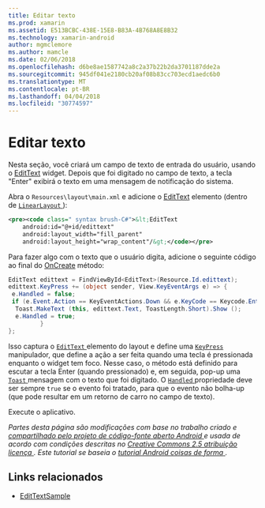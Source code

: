 ```yaml
---
title: Editar texto
ms.prod: xamarin
ms.assetid: E513BCBC-438E-15E8-B83A-4B768A8E8B32
ms.technology: xamarin-android
author: mgmclemore
ms.author: mamcle
ms.date: 02/06/2018
ms.openlocfilehash: d6be8ae1587742a8c2a37b22b2da3701187dde2a
ms.sourcegitcommit: 945df041e2180cb20af08b83cc703ecd1aedc6b0
ms.translationtype: MT
ms.contentlocale: pt-BR
ms.lasthandoff: 04/04/2018
ms.locfileid: "30774597"
---
```

# <a name="edit-text"></a>Editar texto

Nesta seção, você criará um campo de texto de entrada do usuário, usando o [EditText](https://developer.xamarin.com/api/type/Android.Widget.EditText/) widget. Depois que foi digitado no campo de texto, a tecla "Enter" exibirá o texto em uma mensagem de notificação do sistema.

Abra o <code>Resources\layout\main.xml</code> e adicione o [EditText](https://developer.xamarin.com/api/type/Android.Widget.EditText/) elemento (dentro de [ `LinearLayout` ](https://developer.xamarin.com/api/type/Android.Widget.LinearLayout/)):

```xml
<pre><code class=" syntax brush-C#">&lt;EditText
    android:id="@+id/edittext"
    android:layout_width="fill_parent"
    android:layout_height="wrap_content"/&gt;</code></pre>
```

Para fazer algo com o texto que o usuário digita, adicione o seguinte código ao final do [OnCreate](https://developer.xamarin.com/api/member/Android.App.Activity.OnCreate/) método:

```csharp
EditText edittext = FindViewById<EditText>(Resource.Id.edittext);
edittext.KeyPress += (object sender, View.KeyEventArgs e) => {
 e.Handled = false;
 if (e.Event.Action == KeyEventActions.Down && e.KeyCode == Keycode.Enter) {
  Toast.MakeText (this, edittext.Text, ToastLength.Short).Show ();
  e.Handled = true;
         }
};
```

Isso captura o [ `EditText` ](https://developer.xamarin.com/api/type/Android.Widget.EditText/) elemento do layout e define uma [ `KeyPress` ](https://developer.xamarin.com/api/event/Android.Views.View.KeyPress/) manipulador, que define a ação a ser feita quando uma tecla é pressionada enquanto o widget tem foco. Nesse caso, o método está definido para escutar a tecla Enter (quando pressionado) e, em seguida, pop-up uma [ `Toast` ](https://developer.xamarin.com/api/type/Android.Widget.Toast/) mensagem com o texto que foi digitado. O [ `Handled` ](https://developer.xamarin.com/api/property/Android.Views.View+KeyEventArgs.Handled/) propriedade deve ser sempre `true` se o evento foi tratado, para que o evento não bolha-up (que pode resultar em um retorno de carro no campo de texto).

Execute o aplicativo.

*Partes desta página são modificações com base no trabalho criado e* [ *compartilhado pelo projeto de código-fonte aberto Android* ](http://code.google.com/policies.html) *e usada de acordo com condições descritas no* [ *Creative Commons 2.5 atribuição licença* ](http://creativecommons.org/licenses/by/2.5/) *. Este tutorial se baseia o* [ *tutorial Android coisas de forma* ](http://developer.android.com/resources/tutorials/views/hello-formstuff.html) *.*



## <a name="related-links"></a>Links relacionados

- [EditTextSample](https://developer.xamarin.com/samples/monodroid/UserInterface/EditTextSample/)
